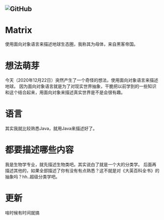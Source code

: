 ![GitHub](https://img.shields.io/github/license/wangzzleo/Matrix)
--
# Matrix
使用面向对象语言来描述地球生态圈，我称其为母体，来自黑客帝国。

# 想法萌芽
今天（2020年12月22日）突然产生了一个奇怪的想法，使用面向对象语言来描述地球。
因为面向对象语言就是为了对现实世界抽象，干脆把以前学到的一些知识和这个结合起来，用面向对象来描述真实世界是不是会很有趣。

# 语言
其实我就比较熟悉Java，就用Java来描述好了。

# 都要描述哪些内容
我是生物学专业，就先描述生物类吧。其实说白了就是一个大的分类学。
后面再描述其他的，如果全部描述了你有没有有点熟悉？这不就是对《大英百科全书》的抽象吗？hh..超级分类学吧。

# 更新
啥时候有时间就搞

